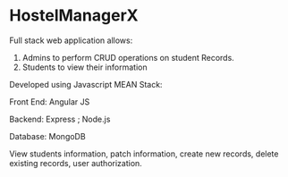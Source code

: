 # HostelManagerX
Full stack web application allows:
1. Admins to perform CRUD operations on student Records.
2. Students to view their information

Developed using Javascript MEAN Stack:

Front End: Angular JS

Backend: Express ; Node.js

Database: MongoDB

View students information,
patch information,
create new records,
delete existing records,
user authorization.

